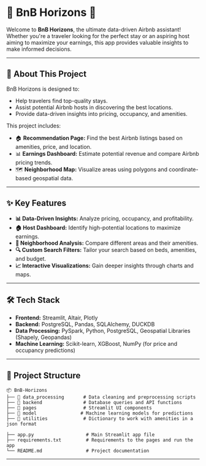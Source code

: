 # 🌄 BnB Horizons 🏡

Welcome to **BnB Horizons**, the ultimate data-driven Airbnb assistant! Whether you're a traveler looking for the perfect stay or an aspiring host aiming to maximize your earnings, this app provides valuable insights to make informed decisions.

---

## 🚀 About This Project
BnB Horizons is designed to:
- Help travelers find top-quality stays.
- Assist potential Airbnb hosts in discovering the best locations.
- Provide data-driven insights into pricing, occupancy, and amenities.

This project includes:
- 🏠 **Recommendation Page:** Find the best Airbnb listings based on amenities, price, and location.
- 📊 **Earnings Dashboard:** Estimate potential revenue and compare Airbnb pricing trends.
- 🗺️ **Neighborhood Map:** Visualize areas using polygons and coordinate-based geospatial data.

---

## ✨ Key Features
- **📊 Data-Driven Insights:** Analyze pricing, occupancy, and profitability.
- **🏠 Host Dashboard:** Identify high-potential locations to maximize earnings.
- **📍 Neighborhood Analysis:** Compare different areas and their amenities.
- **🔍 Custom Search Filters:** Tailor your search based on beds, amenities, and budget.
- **📈 Interactive Visualizations:** Gain deeper insights through charts and maps.

---

## 🛠️ Tech Stack
- **Frontend:** Streamlit, Altair, Plotly
- **Backend:** PostgreSQL, Pandas, SQLAlchemy, DUCKDB
- **Data Processing:** PySpark, Python, PostgreSQL, Geospatial Libraries (Shapely, Geopandas)
- **Machine Learning:** Scikit-learn, XGBoost, NumPy (for price and occupancy predictions)

---

## 📂 Project Structure
```
📦 BnB-Horizons
├── 📁 data_processing       # Data cleaning and preprocessing scripts
├── 📁 backend               # Database queries and API functions
├── 📁 pages                 # Streamlit UI components
├── 📁 model                # Machine learning models for predictions
├── 📁 utilities             # Dictionary to work with amenities in a json format

├── app.py                   # Main Streamlit app file
├── requirements.txt         # Requirements to the pages and run the app
└── README.md                # Project documentation
```

---
